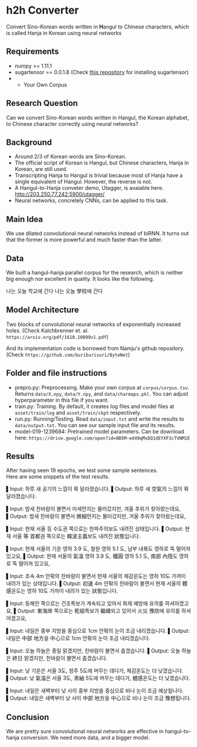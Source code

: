 # h2h Converter
Convert Sino-Korean words written in <b>H</b>angul to Chinese characters, which is called Hanja in Korean using neural networks

## Requirements
  * numpy >= 1.11.1
  * sugartensor == 0.0.1.8 (Check [this repository](https://github.com/buriburisuri/sugartensor) for installing sugartensor)
  * + Your Own Corpus
	
## Research Question
Can we convert Sino-Korean words written in Hangul, the Korean alphabet, to Chinese character correctly using neural networks?

## Background
  * Around 2/3 of Korean words are Sino-Korean.
  * The official script of Korean is Hangul, but Chinese characters, Hanja in Korean, are still used.
  * Transcripting Hanja to Hangul is trivial because most of Hanja have a single equivalent of Hangul. However, the reverse is not.
  * A Hangul-to-Hanja conveter demo, Utagger, is avaiable here. http://203.250.77.242:5900/utagger/
  * Neural networks, concretely CNNs, can be applied to this task.

## Main Idea
We use dilated convolutional neural networks instead of biRNN. It turns out that the former is more powerful and much faster than the latter.

## Data
We built a hangul-hanja parallel corpus for the research, which is neither big enough nor excellent in quality. It looks like the following.

나는 오늘 학교에 간다    나는 오늘 學校에 간다

## Model Architecture

Two blocks of convolutional neural networks of exponentially increased holes. (Check Kalchbrenner et. al. `https://arxiv.org/pdf/1610.10099v1.pdf`)

And its implementation code is borrowed from Namju's github repository. (Check `https://github.com/buriburisuri/ByteNet`)

## Folder and file instructions
  * prepro.py: Preprocessing. Make your own corpus at `corpus/corpus.tsv`. Returns `data/X.npy`, `data/Y.npy`, and `data/charmaps.pkl`. You can adjust hyperparameter in this file if you want.
  * train.py: Training. By default, it creates log files and model files at `asset/train/log` and `asset/train/ckpt` respectively.
  * run.py: Running/Testing. Read `data/input.txt` and write the results to `data/output.txt`. You can see our sample input file and its results.
  * model-019-1239684: Pretrained model parameters. Can be download here: `https://drive.google.com/open?id=0B5M-ed49qMsDQ1dEYXF3cTVNM1E`

## Results
After having seen 19 epochs, we test some sample sentences.<br/> 
Here are some snippets of the test results.

▌Input: 하루 새 공기의 느낌이 확 달라졌습니다.
▌Output: 하루 새 空氣의 느낌이 확 달라졌습니다.

▌Input: 밤새 찬바람이 불면서 미세먼지는 물러갔지만, 겨울 추위가 찾아왔는데요, 
▌Output: 밤새 찬바람이 불면서 微細먼지는 물러갔지만, 겨울 추위가 찾아왔는데요, 

▌Input: 현재 서울 등 수도권 쪽으로는 한파주의보도 내려진 상태입니다.
▌Output: 현재 서울 等 首都권 쪽으로는 韓波主義보도 내려진 狀態입니다.

▌Input: 현재 서울의 기온 영하 3.9 도, 철원 영하 5.1 도, 남부 내륙도 영하로 뚝 떨어져 있고요, 
▌Output: 현재 서울의 氣溫 영하 3.9 도, 鐵圓 영하 5.1 도, 南部 內陸도 영하로 뚝 떨어져 있고요,

▌Input: 초속 4m 안팎의 찬바람이 불면서 현재 서울의 체감온도는 영하 10도 가까이 내려가 있는 상태입니다.
▌Output: 初速 4m 안팎의 찬바람이 불면서 현재 서울의 體感온도는 영하 10도 가까이 내려가 있는 狀態입니다.

▌Input: 동해안 쪽으로는 건조특보가 계속되고 있어서 화재 예방에 유의를 하셔야겠고요, 
▌Output: 東海岸 쪽으로는 乾組특보가 繼續되고 있어서 火災 豫防에 유의를 하셔야겠고요, 

▌Input: 내일은 중부 지방을 중심으로 1cm 안팎의 눈이 조금 내리겠습니다.
▌Output: 내일은 中部 地方을 中心으로 1cm 안팎의 눈이 조금 내리겠습니다.

▌Input: 오늘 하늘은 종일 맑겠지만, 찬바람이 불면서 춥겠습니다.
▌Output: 오늘 하늘은 終日 맑겠지만, 찬바람이 불면서 춥겠습니다.

▌Input: 낮 기온은 서울 3도, 청주 5도에 머무는 데다가, 체감온도는 더 낮겠습니다.
▌Output: 낮 氣溫은 서울 3도, 靑紬 5도에 머무는 데다가, 體感온도는 더 낮겠습니다.

▌Input: 내일은 새벽부터 낮 사이 중부 지방을 중심으로 비나 눈이 조금 예상됩니다. 
▌Output: 내일은 새벽부터 낮 사이 中部 地方을 中心으로 비나 눈이 조금 豫想됩니다. 

## Conclusion
We are pretty sure convolutional neural networks are effective in hangul-to-hanja conversion. We need more data, and a bigger model.





